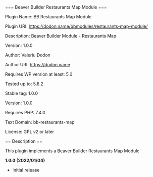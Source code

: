 === Beaver Builder Restaurants Map Module ===

Plugin Name: BB Restaurants Map Module

Plugin URI: https://dodon.name/bbmodules/restaurants-map-module/

Description: Beaver Builder Module - Restaurants Map

Version: 1.0.0

Author: Valeriu Dodon

Author URI: https://dodon.name

Requires WP version at least: 5.0

Tested up to: 5.8.2

Stable tag: 1.0.0

Version: 1.0.0

Requires PHP: 7.4.0

Text Domain: bb-restaurants-map

License: GPL v2 or later

== Description ==

This plugin implements a Beaver Builder Restaurants Map Module

**1.0.0 (2022/01/04)**

* Initial release
